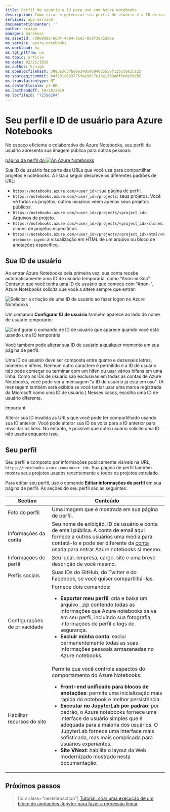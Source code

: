```yaml
---
title: Perfil de usuário e ID para uso com Azure Notebooks
description: Como criar e gerenciar seu perfil de usuário e a ID de usuário com Azure Notebooks, que se torna parte da URL de blocos de anotações compartilhados.
services: app-service
documentationcenter: ''
author: kraigb
manager: barbkess
ms.assetid: 7d069d86-660f-4c94-b6e3-0c0f38c52d0e
ms.service: azure-notebooks
ms.workload: na
ms.tgt_pltfrm: na
ms.topic: article
ms.date: 02/25/2019
ms.author: kraigb
ms.openlocfilehash: 3985e3d5fbe6e24014694665557f13bcc9a35a25
ms.sourcegitcommit: b4f201a633775fee96c7e13e176946f6e0e5dd85
ms.translationtype: MT
ms.contentlocale: pt-BR
ms.lasthandoff: 10/18/2019
ms.locfileid: "72598204"
---
```

# <a name="your-profile-and-user-id-for-azure-notebooks"></a>Seu perfil e ID de usuário para Azure Notebooks

No espaço eficiente e colaborativo de Azure Notebooks, seu perfil de usuário apresenta sua imagem pública para outras pessoas:

[página de perfil do ![An Azure Notebooks](media/accounts/profile-page.png)](media/accounts/profile-page.png#lightbox)

Sua ID de usuário faz parte das URLs que você usa para compartilhar projetos e notebooks. A lista a seguir descreve os diferentes padrões de URL:

- `https://notebooks.azure.com/<user_id>`: sua página de perfil.
- `https://notebooks.azure.com/<user_id>/projects`: seus projetos. Você vê todos os projetos; outros usuários veem apenas seus projetos públicos.
- `https://notebooks.azure.com/<user_id>/projects/<project_id>`: Arquivos de projeto.
- `https://notebooks.azure.com/<user_id>/projects/<project_id>/clones`: clones de projetos específicos.
- `https://notebooks.azure.com/<user_id>/projects/<project_id>/html/<notebook>.ipynb`: a visualização em HTML de um arquivo ou bloco de anotações específico.

## <a name="your-user-id"></a>Sua ID de usuário

Ao entrar Azure Notebooks pela primeira vez, sua conta recebe automaticamente uma ID de usuário temporária, como "Anon-idr3ca". Contanto que você tenha uma ID de usuário que comece com "Anon-", Azure Notebooks solicita que você a altere sempre que entrar:

![Solicitar a criação de uma ID de usuário ao fazer logon no Azure Notebooks](media/accounts/create-user-id.png)

Um comando **Configurar ID de usuário** também aparece ao lado do nome de usuário temporário:

![Configurar o comando de ID de usuário que aparece quando você está usando uma ID temporária](media/accounts/configure-user-id-command.png)

Você também pode alterar sua ID de usuário a qualquer momento em sua página de perfil.

Uma ID de usuário deve ser composta entre quatro e dezesseis letras, números e hifens. Nenhum outro caractere é permitido e a ID de usuário não pode começar ou terminar com um hífen ou usar vários hifens em uma linha. Como as IDs de usuário são exclusivas em todas as contas de Azure Notebooks, você pode ver a mensagem "a ID de usuário já está em uso". (A mensagem também será exibida se você tentar usar uma marca registrada da Microsoft como uma ID de usuário.) Nesses casos, escolha uma ID de usuário diferente.

> [!Important]
> Alterar sua ID invalida as URLs que você pode ter compartilhado usando sua ID anterior. Você pode alterar sua ID de volta para a ID anterior para revalidar os links. No entanto, é possível que outro usuário solicite uma ID não usada enquanto isso.

## <a name="your-profile"></a>Seu perfil

Seu perfil é composto por informações publicamente visíveis na URL, `https://notebooks.azure.com/<user_id>`. Sua página de perfil também mostra seus projetos usados recentemente e todos os projetos estrelado.

Para editar seu perfil, use o comando **Editar informações de perfil** em sua página de perfil. As seções do seu perfil são as seguintes:

| Section | Conteúdo |
| --- | --- |
| Foto do perfil | Uma imagem que é mostrada em sua página de perfil. |
| Informações da conta | Seu nome de exibição, ID de usuário e conta de email pública. A conta de email aqui fornece a outros usuários uma média para contatá-lo e pode ser diferente da [conta](azure-notebooks-user-account.md) usada para entrar Azure notebooks si mesmo. |
| Informações de perfil | Seu local, empresa, cargo, site e uma breve descrição de você mesmo. |
| Perfis sociais | Suas IDs do GItHub, do Twitter e do Facebook, se você quiser compartilhá-las. |
| Configurações de privacidade | Fornece dois comandos:<ul><li>**Exportar meu perfil**: cria e baixa um arquivo *. zip* contendo todas as informações que Azure notebooks salva em seu perfil, incluindo sua fotografia, informações de perfil e logs de segurança.</li><li>**Excluir minha conta**: exclui permanentemente todas as suas informações pessoais armazenadas no Azure notebooks.</li></ul> |
| Habilitar recursos do site | Permite que você controle aspectos do comportamento do Azure Notebooks:<ul><li>**Front-end unificado para blocos de anotações**: permite uma inicialização mais rápida do notebook e melhor persistência.</li><li>**Executar no JupyterLab por padrão**: por padrão, o Azure notebooks fornece uma interface de usuário simples que é adequada para a maioria dos usuários. O JupyterLab fornece uma interface mais sofisticada, mas mais complicada para usuários experientes.</li><li>**Site VNext**: habilita o layout da Web modernizado mostrado nesta documentação.</li></ul> |

## <a name="next-steps"></a>Próximos passos  

> [!div class="nextstepaction"]
> [Tutorial: criar uma execução de um bloco de anotações Jupyter para fazer a regressão linear](tutorial-create-run-jupyter-notebook.md)
